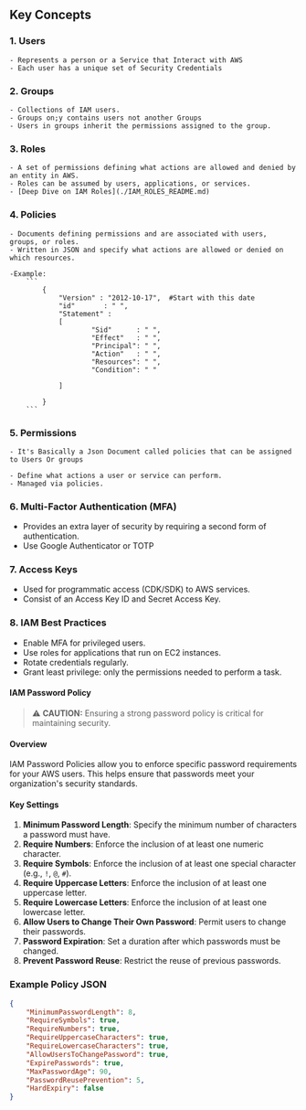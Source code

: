
## Key Concepts

### 1. **Users**
    - Represents a person or a Service that Interact with AWS
    - Each user has a unique set of Security Credentials 


### 2. **Groups**
    - Collections of IAM users.
    - Groups on;y contains users not another Groups
    - Users in groups inherit the permissions assigned to the group.

### 3. **Roles**
    - A set of permissions defining what actions are allowed and denied by an entity in AWS.
    - Roles can be assumed by users, applications, or services.
    - [Deep Dive on IAM Roles](./IAM_ROLES_README.md)

### 4. **Policies**
    - Documents defining permissions and are associated with users, groups, or roles.
    - Written in JSON and specify what actions are allowed or denied on which resources.

    -Example:
        ```
            {
                "Version" : "2012-10-17",  #Start with this date  
                "id"       : " ",
                "Statement" :  
                [
                        "Sid"      : " ",
                        "Effect"   : " ",
                        "Principal": " ",
                        "Action"   : " ",
                        "Resources": " ",
                        "Condition": " "

                ]

            }
        ```

### 5. **Permissions**
    - It's Basically a Json Document called policies that can be assigned to Users Or groups
        
    - Define what actions a user or service can perform.
    - Managed via policies.

### 6. **Multi-Factor Authentication (MFA)**
   - Provides an extra layer of security by requiring a second form of authentication.
   - Use Google Authenticator or TOTP

### 7. **Access Keys**
   - Used for programmatic access (CDK/SDK) to AWS services.
   - Consist of an Access Key ID and Secret Access Key.

### 8. **IAM Best Practices**
   - Enable MFA for privileged users.
   - Use roles for applications that run on EC2 instances.
   - Rotate credentials regularly.
   - Grant least privilege: only the permissions needed to perform a task.

#### IAM Password Policy

> ⚠️ **CAUTION:** Ensuring a strong password policy is critical for maintaining security.

#### Overview
IAM Password Policies allow you to enforce specific password requirements for your AWS users. This helps ensure that passwords meet your organization's security standards.

#### Key Settings

1. **Minimum Password Length**: Specify the minimum number of characters a password must have.
2. **Require Numbers**: Enforce the inclusion of at least one numeric character.
3. **Require Symbols**: Enforce the inclusion of at least one special character (e.g., `!`, `@`, `#`).
4. **Require Uppercase Letters**: Enforce the inclusion of at least one uppercase letter.
5. **Require Lowercase Letters**: Enforce the inclusion of at least one lowercase letter.
6. **Allow Users to Change Their Own Password**: Permit users to change their passwords.
7. **Password Expiration**: Set a duration after which passwords must be changed.
8. **Prevent Password Reuse**: Restrict the reuse of previous passwords.

### Example Policy JSON

```json
{
    "MinimumPasswordLength": 8,
    "RequireSymbols": true,
    "RequireNumbers": true,
    "RequireUppercaseCharacters": true,
    "RequireLowercaseCharacters": true,
    "AllowUsersToChangePassword": true,
    "ExpirePasswords": true,
    "MaxPasswordAge": 90,
    "PasswordReusePrevention": 5,
    "HardExpiry": false
}
```